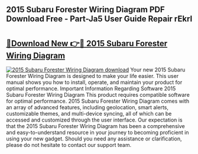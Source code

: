 ## 2015 Subaru Forester Wiring Diagram PDF Download Free - Part-Ja5 User Guide Repair rEkrl

# <h2><a href="http://dftmris.blite.top/?on=2015+Subaru+Forester+Wiring+Diagram">🔗Download New 👉🔴 2015 Subaru Forester Wiring Diagram</a></h2>

[![2015 Subaru Forester Wiring Diagram download](https://i.imgur.com/lujVjoI.png)](http://dftmris.blite.top/?on=2015+Subaru+Forester+Wiring+Diagram)
Your new 2015 Subaru Forester Wiring Diagram is designed to make your life easier. This user manual shows you how to install, operate, and maintain your product for optimal performance. Important Information Regarding Software 2015 Subaru Forester Wiring Diagram This product requires compatible software for optimal performance. 2015 Subaru Forester Wiring Diagram comes with an array of advanced features, including geolocation, smart alerts, customizable themes, and multi-device syncing, all of which can be accessed and customized through the user interface. Our expectation is that the 2015 Subaru Forester Wiring Diagram has been a comprehensive and easy-to-understand resource in your journey to becoming proficient in using your new gadget. Should you need any assistance or clarification, please do not hesitate to contact our support team.
